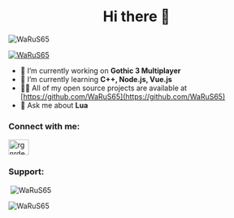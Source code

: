 <h1 align="center">Hi there 👋</h1>

<p align="left"> <img src="https://komarev.com/ghpvc/?username=WaRuS65&label=Profile%20views&color=0e75b6&style=flat" alt="WaRuS65" /> </p>

<p align="left"> <a href="https://github.com/ryo-ma/github-profile-trophy"><img src="https://github-profile-trophy.vercel.app/?username=WaRuS65" alt="WaRuS65" /></a> </p>

- 🔭 I’m currently working on **Gothic 3 Multiplayer**
- 🌱 I’m currently learning **C++, Node.js, Vue.js**
- 👨‍💻 All of my open source projects are available at [https://github.com/WaRuS65](https://github.com/WaRuS65)
- 💬 Ask me about **Lua**

<h3 align="left">Connect with me:</h3>
<p align="left">
<a href="https://discordapp.com/users/759758179164487703" target="blank"><img align="center" src="https://raw.githubusercontent.com/rahuldkjain/github-profile-readme-generator/master/src/images/icons/Social/discord.svg" alt="rgnrdev" height="30" width="40" /></a>

<h3 align="left">Support:</h3>

<p>&nbsp;<img align="center" src="https://github-readme-stats.vercel.app/api?username=WaRuS65&show_icons=true&locale=en" alt="WaRuS65" /></p>
<p><img align="center" src="https://github-readme-streak-stats.herokuapp.com/?user=WaRuS65&" alt="WaRuS65" /></p>
